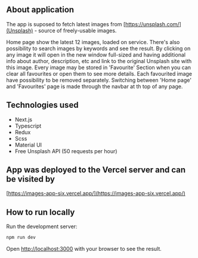 ## About application

The app is suposed to fetch latest images from [https://unsplash.com/](Unsplash) - source of freely-usable images.

Home page show the latest 12 images, loaded on service.
There's also possibility to search images by keywords and see the result.
By clicking on any image it will open in the new window full-sized and having additional info about author, description, etc and link to the original Unsplash site with this image.
Every image may be stored in 'Favourite' Section when you can clear all favourites or open them to see more details. Each favourited image have possibility to be removed separately.
Switching between 'Home page' and 'Favourites' page is made through the navbar at th top of any page.

## Technologies used

- Next.js
- Typescript
- Redux
- Scss
- Material UI
- Free Unsplash API (50 requests per hour)

## App was deployed to the Vercel server and can be visited by

[https://images-app-six.vercel.app/](https://images-app-six.vercel.app/)


## How to run locally

Run the development server:

```bash
npm run dev
```

Open [http://localhost:3000](http://localhost:3000) with your browser to see the result.
